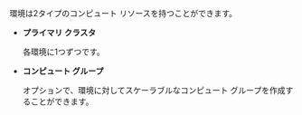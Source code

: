 環境は2タイプのコンピュート リソースを持つことができます。

-   **プライマリ クラスタ**

    各環境に1つずつです。


-   **コンピュート グループ**

    オプションで、環境に対してスケーラブルなコンピュート グループを作成することができます。


